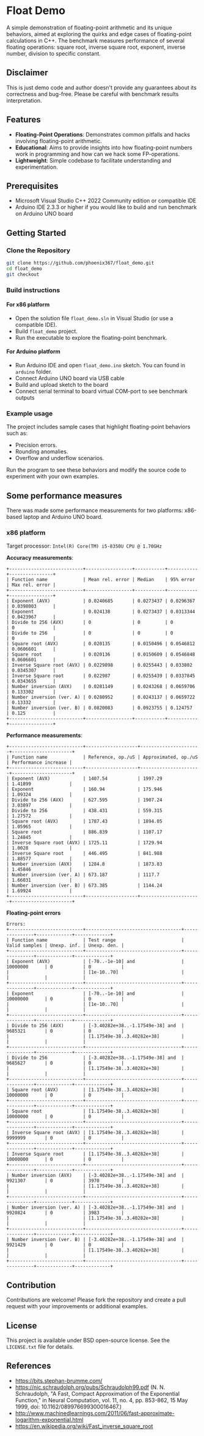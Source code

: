 # Float Demo

A simple demonstration of floating-point arithmetic and its unique behaviors, aimed at exploring the quirks and edge cases of floating-point calculations in C++. The benchmark measures performance of several floating operations: square root, inverse square root, exponent, inverse number, division to specific constant.

## Disclaimer

This is just demo code and author doesn't provide any guarantees about its correctness and bug-free. Please be careful with benchmark results interpretation.

## Features

- **Floating-Point Operations**: Demonstrates common pitfalls and hacks involving floating-point arithmetic.
- **Educational**: Aims to provide insights into how floating-point numbers work in programming and how can we hack some FP-operations.
- **Lightweight**: Simple codebase to facilitate understanding and experimentation.

## Prerequisites

- Microsoft Visual Studio C++ 2022 Community edition or compatible IDE
- Arduino IDE 2.3.3 or higher if you would like to build and run benchmark on Arduino UNO board

## Getting Started

### Clone the Repository

```bash
git clone https://github.com/phoenix367/float_demo.git
cd float_demo
git checkout
```

### Build instructions

#### For x86 platform

- Open the solution file ``float_demo.sln`` in Visual Studio (or use a compatible IDE).
- Build ``float_demo`` project.
- Run the executable to explore the floating-point benchmark.

#### For Arduino platform

- Run Arduino IDE and open ``float_demo.ino`` sketch. You can found in ``arduino`` folder.
- Connect Arduino UNO board via USB cable
- Build and upload sketch to the board
- Connect serial terminal to board virtual COM-port to see benchmark outputs


### Example usage
The project includes sample cases that highlight floating-point behaviors such as:

- Precision errors.
- Rounding anomalies.
- Overflow and underflow scenarios.

Run the program to see these behaviors and modify the source code to experiment with your own examples.

## Some performance measures

There was made some performance measurements for two platforms: x86-based laptop and Arduino UNO board.

### x86 platform

Target processor: ``Intel(R) Core(TM) i5-8350U CPU @ 1.70GHz``

**Accuracy measurements**:
```
+---------------------------+-----------------+-----------+-----------+----------------+
| Function name             | Mean rel. error | Median    | 95% error | Max rel. error |
+---------------------------+-----------------+-----------+-----------+----------------+
| Exponent (AVX)            | 0.0240685       | 0.0273437 | 0.0296367 | 0.0398003      |
| Exponent                  | 0.024138        | 0.0273437 | 0.0313344 | 0.0423967      |
| Divide to 256 (AVX)       | 0               | 0         | 0         | 0              |
| Divide to 256             | 0               | 0         | 0         | 0              |
| Square root (AVX)         | 0.020135        | 0.0150496 | 0.0546812 | 0.0606601      |
| Square root               | 0.020136        | 0.0150609 | 0.0546848 | 0.0606601      |
| Inverse Square root (AVX) | 0.0229898       | 0.0255443 | 0.033802  | 0.0345307      |
| Inverse Square root       | 0.022987        | 0.0255439 | 0.0337845 | 0.0343655      |
| Number inversion (AVX)    | 0.0281149       | 0.0243268 | 0.0659706 | 0.133302       |
| Number inversion (ver. A) | 0.0280952       | 0.0243137 | 0.0659722 | 0.13332        |
| Number inversion (ver. B) | 0.0820083       | 0.0923755 | 0.124757  | 0.125          |
+---------------------------+-----------------+-----------+-----------+----------------+
```

**Performance measurements**:
```
+---------------------------+-------------------+----------------------+----------------------+
| Function name             | Reference, op./uS | Approximated, op./uS | Performance increase |
+---------------------------+-------------------+----------------------+----------------------+
| Exponent (AVX)            | 1407.54           | 1997.29              | 1.41899              |
| Exponent                  | 160.94            | 175.946              | 1.09324              |
| Divide to 256 (AVX)       | 627.595           | 1907.24              | 3.03897              |
| Divide to 256             | 438.431           | 559.315              | 1.27572              |
| Square root (AVX)         | 1787.43           | 1894.05              | 1.05965              |
| Square root               | 886.839           | 1107.17              | 1.24845              |
| Inverse Square root (AVX) | 1725.11           | 1729.94              | 1.0028               |
| Inverse Square root       | 446.495           | 841.988              | 1.88577              |
| Number inversion (AVX)    | 1284.8            | 1873.83              | 1.45846              |
| Number inversion (ver. A) | 673.187           | 1117.7               | 1.66031              |
| Number inversion (ver. B) | 673.385           | 1144.24              | 1.69924              |
+---------------------------+-------------------+----------------------+----------------------+
```

**Floating-point errors**
```
Errors:
+---------------------------+-----------------------------------+---------------+-------------+-------------+
| Function name             | Test range                        | Valid samples | Unexp. inf. | Unexp. den. |
+---------------------------+-----------------------------------+---------------+-------------+-------------+
| Exponent (AVX)            | [-70..-1e-10] and                 | 10000000      | 0           | 0           |
|                           | [1e-10..70]                       |               |             |             |
+---------------------------+-----------------------------------+---------------+-------------+-------------+
| Exponent                  | [-70..-1e-10] and                 | 10000000      | 0           | 0           |
|                           | [1e-10..70]                       |               |             |             |
+---------------------------+-----------------------------------+---------------+-------------+-------------+
| Divide to 256 (AVX)       | [-3.40282e+38..-1.17549e-38] and  | 9685321       | 0           | 0           |
|                           | [1.17549e-38..3.40282e+38]        |               |             |             |
+---------------------------+-----------------------------------+---------------+-------------+-------------+
| Divide to 256             | [-3.40282e+38..-1.17549e-38] and  | 9685627       | 0           | 0           |
|                           | [1.17549e-38..3.40282e+38]        |               |             |             |
+---------------------------+-----------------------------------+---------------+-------------+-------------+
| Square root (AVX)         | [1.17549e-38..3.40282e+38]        | 10000000      | 0           | 0           |
+---------------------------+-----------------------------------+---------------+-------------+-------------+
| Square root               | [1.17549e-38..3.40282e+38]        | 10000000      | 0           | 0           |
+---------------------------+-----------------------------------+---------------+-------------+-------------+
| Inverse Square root (AVX) | [1.17549e-38..3.40282e+38]        | 9999999       | 0           | 0           |
+---------------------------+-----------------------------------+---------------+-------------+-------------+
| Inverse Square root       | [1.17549e-38..3.40282e+38]        | 10000000      | 0           | 0           |
+---------------------------+-----------------------------------+---------------+-------------+-------------+
| Number inversion (AVX)    | [-3.40282e+38..-1.17549e-38] and  | 9921307       | 0           | 3970        |
|                           | [1.17549e-38..3.40282e+38]        |               |             |             |
+---------------------------+-----------------------------------+---------------+-------------+-------------+
| Number inversion (ver. A) | [-3.40282e+38..-1.17549e-38] and  | 9920824       | 0           | 3983        |
|                           | [1.17549e-38..3.40282e+38]        |               |             |             |
+---------------------------+-----------------------------------+---------------+-------------+-------------+
| Number inversion (ver. B) | [-3.40282e+38..-1.17549e-38] and  | 9921429       | 0           | 0           |
|                           | [1.17549e-38..3.40282e+38]        |               |             |             |
+---------------------------+-----------------------------------+---------------+-------------+-------------+
```

## Contribution

Contributions are welcome! Please fork the repository and create a pull request with your improvements or additional examples.

## License

This project is available under BSD open-source license. See the ``LICENSE.txt`` file for details.

## References

- https://bits.stephan-brumme.com/
- https://nic.schraudolph.org/pubs/Schraudolph99.pdf (N. N. Schraudolph, "A Fast, Compact Approximation of the Exponential Function," in Neural Computation, vol. 11, no. 4, pp. 853-862, 15 May 1999, doi: 10.1162/089976699300016467.)
- http://www.machinedlearnings.com/2011/06/fast-approximate-logarithm-exponential.html
- https://en.wikipedia.org/wiki/Fast_inverse_square_root
